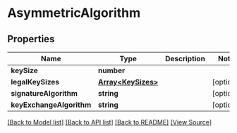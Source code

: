 ﻿# AsymmetricAlgorithm


## Properties
Name | Type | Description | Notes
------------ | ------------- | ------------- | -------------
**keySize** | **number** |  | 
**legalKeySizes** | [**Array&lt;KeySizes&gt;**](KeySizes.md) |  | [optional]
**signatureAlgorithm** | **string** |  | [optional]
**keyExchangeAlgorithm** | **string** |  | [optional]

[[Back to Model list]](../README.md#documentation-for-models) [[Back to API list]](../README.md#documentation-for-api-endpoints) [[Back to README]](../README.md) [[View Source]](../src/models/asymmetricAlgorithm.ts)

